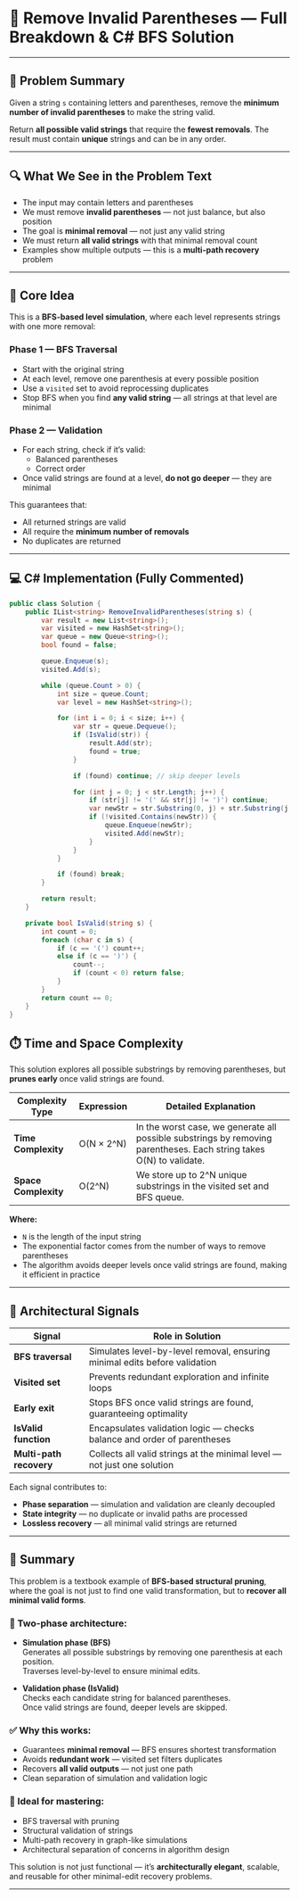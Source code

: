 # 🧩 Remove Invalid Parentheses — Full Breakdown & C# BFS Solution

---

## 📘 Problem Summary

Given a string `s` containing letters and parentheses, remove the **minimum number of invalid parentheses** to make the string valid.

Return **all possible valid strings** that require the **fewest removals**. The result must contain **unique** strings and can be in any order.

---

## 🔍 What We See in the Problem Text

- The input may contain letters and parentheses  
- We must remove **invalid parentheses** — not just balance, but also position  
- The goal is **minimal removal** — not just any valid string  
- We must return **all valid strings** with that minimal removal count  
- Examples show multiple outputs — this is a **multi-path recovery** problem

---

## 🧠 Core Idea

This is a **BFS-based level simulation**, where each level represents strings with one more removal:

### Phase 1 — BFS Traversal
- Start with the original string  
- At each level, remove one parenthesis at every possible position  
- Use a `visited` set to avoid reprocessing duplicates  
- Stop BFS when you find **any valid string** — all strings at that level are minimal

### Phase 2 — Validation
- For each string, check if it’s valid:
  - Balanced parentheses
  - Correct order
- Once valid strings are found at a level, **do not go deeper** — they are minimal

This guarantees that:

- All returned strings are valid  
- All require the **minimum number of removals**  
- No duplicates are returned

---

## 💻 C# Implementation (Fully Commented)

```csharp
public class Solution {
    public IList<string> RemoveInvalidParentheses(string s) {
        var result = new List<string>();
        var visited = new HashSet<string>();
        var queue = new Queue<string>();
        bool found = false;

        queue.Enqueue(s);
        visited.Add(s);

        while (queue.Count > 0) {
            int size = queue.Count;
            var level = new HashSet<string>();

            for (int i = 0; i < size; i++) {
                var str = queue.Dequeue();
                if (IsValid(str)) {
                    result.Add(str);
                    found = true;
                }

                if (found) continue; // skip deeper levels

                for (int j = 0; j < str.Length; j++) {
                    if (str[j] != '(' && str[j] != ')') continue;
                    var newStr = str.Substring(0, j) + str.Substring(j + 1);
                    if (!visited.Contains(newStr)) {
                        queue.Enqueue(newStr);
                        visited.Add(newStr);
                    }
                }
            }

            if (found) break;
        }

        return result;
    }

    private bool IsValid(string s) {
        int count = 0;
        foreach (char c in s) {
            if (c == '(') count++;
            else if (c == ')') {
                count--;
                if (count < 0) return false;
            }
        }
        return count == 0;
    }
}
```

## ⏱️ Time and Space Complexity

This solution explores all possible substrings by removing parentheses, but **prunes early** once valid strings are found.

| Complexity Type     | Expression   | Detailed Explanation                                                                 |
|---------------------|--------------|--------------------------------------------------------------------------------------|
| **Time Complexity** | O(N × 2^N)   | In the worst case, we generate all possible substrings by removing parentheses. Each string takes O(N) to validate. |
| **Space Complexity**| O(2^N)       | We store up to 2^N unique substrings in the visited set and BFS queue.              |

**Where:**
- `N` is the length of the input string  
- The exponential factor comes from the number of ways to remove parentheses  
- The algorithm avoids deeper levels once valid strings are found, making it efficient in practice

---

## 🧱 Architectural Signals

| Signal               | Role in Solution                                                                 |
|----------------------|----------------------------------------------------------------------------------|
| **BFS traversal**     | Simulates level-by-level removal, ensuring minimal edits before validation      |
| **Visited set**       | Prevents redundant exploration and infinite loops                               |
| **Early exit**        | Stops BFS once valid strings are found, guaranteeing optimality                 |
| **IsValid function**  | Encapsulates validation logic — checks balance and order of parentheses         |
| **Multi-path recovery**| Collects all valid strings at the minimal level — not just one solution        |

Each signal contributes to:

- **Phase separation** — simulation and validation are cleanly decoupled  
- **State integrity** — no duplicate or invalid paths are processed  
- **Lossless recovery** — all minimal valid strings are returned

---

## 🧠 Summary

This problem is a textbook example of **BFS-based structural pruning**, where the goal is not just to find one valid transformation, but to **recover all minimal valid forms**.

### 🔁 Two-phase architecture:

- **Simulation phase (BFS)**  
  Generates all possible substrings by removing one parenthesis at each position.  
  Traverses level-by-level to ensure minimal edits.

- **Validation phase (IsValid)**  
  Checks each candidate string for balanced parentheses.  
  Once valid strings are found, deeper levels are skipped.

### ✅ Why this works:

- Guarantees **minimal removal** — BFS ensures shortest transformation  
- Avoids **redundant work** — visited set filters duplicates  
- Recovers **all valid outputs** — not just one path  
- Clean separation of simulation and validation logic

### 🧠 Ideal for mastering:

- BFS traversal with pruning  
- Structural validation of strings  
- Multi-path recovery in graph-like simulations  
- Architectural separation of concerns in algorithm design

This solution is not just functional — it’s **architecturally elegant**, scalable, and reusable for other minimal-edit recovery problems.


---
